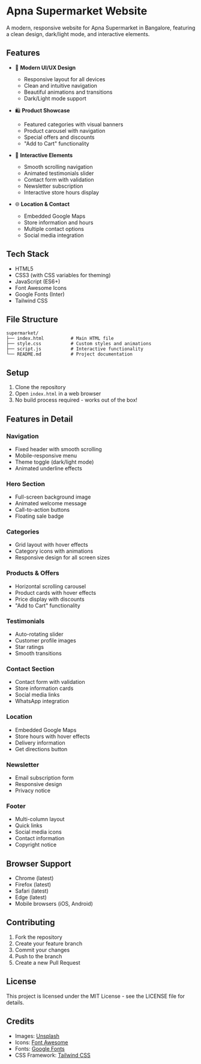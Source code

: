 # Apna Supermarket Website

A modern, responsive website for Apna Supermarket in Bangalore, featuring a clean design, dark/light mode, and interactive elements.

## Features

- 🎨 **Modern UI/UX Design**
  - Responsive layout for all devices
  - Clean and intuitive navigation
  - Beautiful animations and transitions
  - Dark/Light mode support

- 🛍️ **Product Showcase**
  - Featured categories with visual banners
  - Product carousel with navigation
  - Special offers and discounts
  - "Add to Cart" functionality

- 📱 **Interactive Elements**
  - Smooth scrolling navigation
  - Animated testimonials slider
  - Contact form with validation
  - Newsletter subscription
  - Interactive store hours display

- 🌐 **Location & Contact**
  - Embedded Google Maps
  - Store information and hours
  - Multiple contact options
  - Social media integration

## Tech Stack

- HTML5
- CSS3 (with CSS variables for theming)
- JavaScript (ES6+)
- Font Awesome Icons
- Google Fonts (Inter)
- Tailwind CSS

## File Structure

```
supermarket/
├── index.html          # Main HTML file
├── style.css           # Custom styles and animations
├── script.js           # Interactive functionality
└── README.md           # Project documentation
```

## Setup

1. Clone the repository
2. Open `index.html` in a web browser
3. No build process required - works out of the box!

## Features in Detail

### Navigation
- Fixed header with smooth scrolling
- Mobile-responsive menu
- Theme toggle (dark/light mode)
- Animated underline effects

### Hero Section
- Full-screen background image
- Animated welcome message
- Call-to-action buttons
- Floating sale badge

### Categories
- Grid layout with hover effects
- Category icons with animations
- Responsive design for all screen sizes

### Products & Offers
- Horizontal scrolling carousel
- Product cards with hover effects
- Price display with discounts
- "Add to Cart" functionality

### Testimonials
- Auto-rotating slider
- Customer profile images
- Star ratings
- Smooth transitions

### Contact Section
- Contact form with validation
- Store information cards
- Social media links
- WhatsApp integration

### Location
- Embedded Google Maps
- Store hours with hover effects
- Delivery information
- Get directions button

### Newsletter
- Email subscription form
- Responsive design
- Privacy notice

### Footer
- Multi-column layout
- Quick links
- Social media icons
- Contact information
- Copyright notice

## Browser Support

- Chrome (latest)
- Firefox (latest)
- Safari (latest)
- Edge (latest)
- Mobile browsers (iOS, Android)

## Contributing

1. Fork the repository
2. Create your feature branch
3. Commit your changes
4. Push to the branch
5. Create a new Pull Request

## License

This project is licensed under the MIT License - see the LICENSE file for details.

## Credits

- Images: [Unsplash](https://unsplash.com)
- Icons: [Font Awesome](https://fontawesome.com)
- Fonts: [Google Fonts](https://fonts.google.com)
- CSS Framework: [Tailwind CSS](https://tailwindcss.com) 